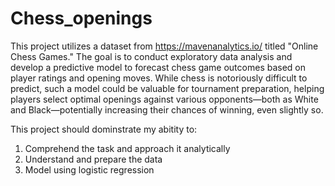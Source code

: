 # Chess_openings
This project utilizes a dataset from https://mavenanalytics.io/ titled "Online Chess Games."
The goal is to conduct exploratory data analysis and develop a predictive model to forecast chess game outcomes based on player ratings and opening moves. While chess is notoriously difficult to predict, such a model could be valuable for tournament preparation, helping players select optimal openings against various opponents—both as White and Black—potentially increasing their chances of winning, even slightly so.

This project should dominstrate my abitity to:

1. Comprehend the task and approach it analytically
2. Understand and prepare the data
3. Model using logistic regression
